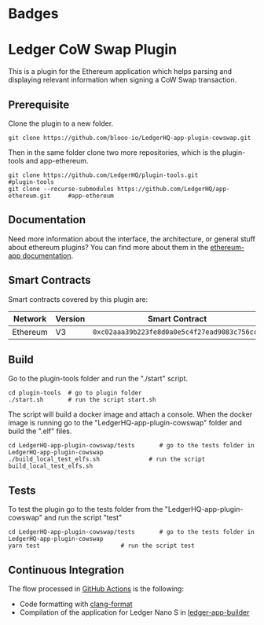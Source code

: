# Badges

<Plugin Github Action Badger>

# Ledger CoW Swap Plugin

This is a plugin for the Ethereum application which helps parsing and displaying relevant information when signing a CoW Swap transaction.

## Prerequisite

Clone the plugin to a new folder.

```shell
git clone https://github.com/blooo-io/LedgerHQ-app-plugin-cowswap.git
```

Then in the same folder clone two more repositories, which is the plugin-tools and app-ethereum.

```shell
git clone https://github.com/LedgerHQ/plugin-tools.git                          #plugin-tools
git clone --recurse-submodules https://github.com/LedgerHQ/app-ethereum.git     #app-ethereum
```

## Documentation

Need more information about the interface, the architecture, or general stuff about ethereum plugins? You can find more about them in the [ethereum-app documentation](https://github.com/LedgerHQ/app-ethereum/blob/master/doc/ethapp_plugins.asc).

## Smart Contracts

Smart contracts covered by this plugin are:

| Network  | Version | Smart Contract                               |
| -------- | ------- | -------------------------------------------- |
| Ethereum | V3      | `0xc02aaa39b223fe8d0a0e5c4f27ead9083c756cc2` |

## Build

Go to the plugin-tools folder and run the "./start" script.

```shell
cd plugin-tools  # go to plugin folder
./start.sh       # run the script start.sh
```

The script will build a docker image and attach a console.
When the docker image is running go to the "LedgerHQ-app-plugin-cowswap" folder and build the ".elf" files.

```shell
cd LedgerHQ-app-plugin-cowswap/tests       # go to the tests folder in LedgerHQ-app-plugin-cowswap
./build_local_test_elfs.sh              # run the script build_local_test_elfs.sh
```

## Tests

To test the plugin go to the tests folder from the "LedgerHQ-app-plugin-cowswap" and run the script "test"

```shell
cd LedgerHQ-app-plugin-cowswap/tests       # go to the tests folder in LedgerHQ-app-plugin-cowswap
yarn test                       # run the script test
```

## Continuous Integration

The flow processed in [GitHub Actions](https://github.com/features/actions) is the following:

- Code formatting with [clang-format](http://clang.llvm.org/docs/ClangFormat.html)
- Compilation of the application for Ledger Nano S in [ledger-app-builder](https://github.com/LedgerHQ/ledger-app-builder)
